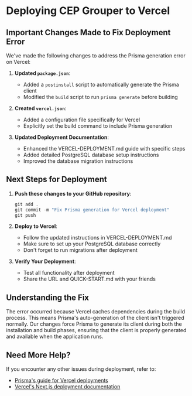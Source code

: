# Deploying CEP Grouper to Vercel

## Important Changes Made to Fix Deployment Error

We've made the following changes to address the Prisma generation error on Vercel:

1. **Updated `package.json`**:
   - Added a `postinstall` script to automatically generate the Prisma client
   - Modified the `build` script to run `prisma generate` before building

2. **Created `vercel.json`**:
   - Added a configuration file specifically for Vercel
   - Explicitly set the build command to include Prisma generation

3. **Updated Deployment Documentation**:
   - Enhanced the VERCEL-DEPLOYMENT.md guide with specific steps
   - Added detailed PostgreSQL database setup instructions
   - Improved the database migration instructions

## Next Steps for Deployment

1. **Push these changes to your GitHub repository**:
   ```powershell
   git add .
   git commit -m "Fix Prisma generation for Vercel deployment"
   git push
   ```

2. **Deploy to Vercel**:
   - Follow the updated instructions in VERCEL-DEPLOYMENT.md
   - Make sure to set up your PostgreSQL database correctly
   - Don't forget to run migrations after deployment

3. **Verify Your Deployment**:
   - Test all functionality after deployment
   - Share the URL and QUICK-START.md with your friends

## Understanding the Fix

The error occurred because Vercel caches dependencies during the build process. This means Prisma's auto-generation of the client isn't triggered normally. Our changes force Prisma to generate its client during both the installation and build phases, ensuring that the client is properly generated and available when the application runs.

## Need More Help?

If you encounter any other issues during deployment, refer to:
- [Prisma's guide for Vercel deployments](https://pris.ly/d/vercel-build)
- [Vercel's Next.js deployment documentation](https://nextjs.org/docs/deployment)

